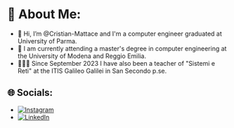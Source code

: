 # 💫 About Me:
- 👋 Hi, I’m @Cristian-Mattace and I'm a computer engineer graduated at University of Parma.
- 🌱 I am currently attending a master's degree in computer engineering at the University of Modena and Reggio Emilia.
- 👨🏻‍🏫 Since September 2023 I have also been a teacher of "Sistemi e Reti" at the ITIS Galileo Galilei in San Secondo p.se.

## 🌐 Socials:
- [![Instagram](https://img.shields.io/badge/Instagram-%23E4405F.svg?logo=Instagram&logoColor=white)](https://instagram.com/cristian.mattace) 
- [![LinkedIn](https://img.shields.io/badge/LinkedIn-%230077B5.svg?logo=linkedin&logoColor=white)](https://www.linkedin.com/in/cristian-mattace-2b8543228/) 


<!---
Cristian-Mattace/Cristian-Mattace is a ✨ special ✨ repository because its `README.md` (this file) appears on your GitHub profile.
You can click the Preview link to take a look at your changes.
--->
